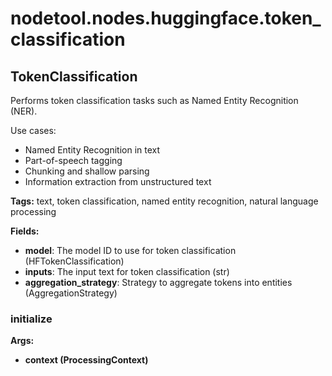 # nodetool.nodes.huggingface.token_classification

## TokenClassification

Performs token classification tasks such as Named Entity Recognition (NER).

Use cases:
- Named Entity Recognition in text
- Part-of-speech tagging
- Chunking and shallow parsing
- Information extraction from unstructured text

**Tags:** text, token classification, named entity recognition, natural language processing

**Fields:**
- **model**: The model ID to use for token classification (HFTokenClassification)
- **inputs**: The input text for token classification (str)
- **aggregation_strategy**: Strategy to aggregate tokens into entities (AggregationStrategy)

### initialize

**Args:**
- **context (ProcessingContext)**


